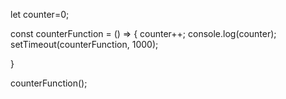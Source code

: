 <!-- ## Counter without setInterval

Without using setInterval, try to code a counter in Javascript. There is a hint at the bottom of the file if you get stuck. -->
<!-- (Hint: setTimeout) -->

let counter=0;

const counterFunction = () => {
  counter++;
  console.log(counter);
  setTimeout(counterFunction, 1000);
  
}

counterFunction();






































































